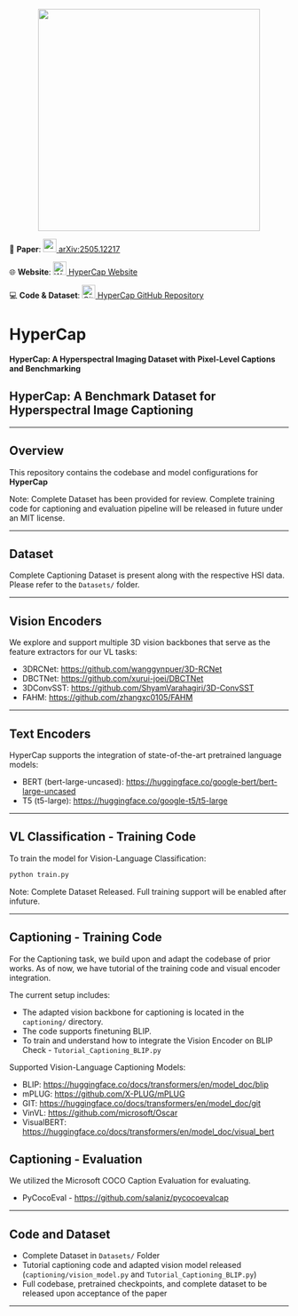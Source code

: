 <p align="center">
  <img src="https://github.com/user-attachments/assets/aaa3a758-7f94-4eb3-b532-bfcd2c359064" width="400"/>
</p>

📄 **Paper**:
<a href="https://arxiv.org/pdf/2505.12217" target="_blank">
    <img src="https://upload.wikimedia.org/wikipedia/commons/thumb/b/bc/ArXiv_logo_2022.svg/768px-ArXiv_logo_2022.svg.png" alt="arXiv" width="24" height="24">
    arXiv:2505.12217
</a>

🌐 **Website**:
<a href="http://hypercap.netlify.app" target="_blank">
    <img src="https://i.pinimg.com/736x/70/30/c0/7030c091d6c0f1443c778788f231bc4c.jpg" alt="Website" width="24" height="24">
    HyperCap Website
</a>

💻 **Code & Dataset**:
<a href="https://github.com/arya-domain/HyperCap" target="_blank">
    <img src="https://github.githubassets.com/favicons/favicon-dark.png" alt="GitHub" width="24" height="24">
    HyperCap GitHub Repository
</a>


# HyperCap

**HyperCap: A Hyperspectral Imaging Dataset with Pixel-Level Captions and Benchmarking**
## HyperCap: A Benchmark Dataset for Hyperspectral Image Captioning

---

## Overview

This repository contains the codebase and model configurations for **HyperCap**

Note: Complete Dataset has been provided for review. Complete training code for captioning and evaluation pipeline will be released in future under an MIT license.

---

## Dataset

Complete Captioning Dataset is present along with the respective HSI data. Please refer to the `Datasets/` folder.

---

## Vision Encoders

We explore and support multiple 3D vision backbones that serve as the feature extractors for our VL tasks:

- 3DRCNet: https://github.com/wanggynpuer/3D-RCNet
- DBCTNet: https://github.com/xurui-joei/DBCTNet
- 3DConvSST: https://github.com/ShyamVarahagiri/3D-ConvSST
- FAHM: https://github.com/zhangxc0105/FAHM

---

## Text Encoders

HyperCap supports the integration of state-of-the-art pretrained language models:

- BERT (bert-large-uncased): https://huggingface.co/google-bert/bert-large-uncased
- T5 (t5-large): https://huggingface.co/google-t5/t5-large

---

## VL Classification - Training Code

To train the model for Vision-Language Classification:

```bash
python train.py
```

Note: Complete Dataset Released. Full training support will be enabled after infuture.

---

## Captioning - Training Code

For the Captioning task, we build upon and adapt the codebase of prior works. As of now, we have tutorial of the training code and visual encoder integration.

The current setup includes:

- The adapted vision backbone for captioning is located in the `captioning/` directory.
- The code supports finetuning BLIP.
- To train and understand how to integrate the Vision Encoder on BLIP Check - `Tutorial_Captioning_BLIP.py`

Supported Vision-Language Captioning Models:

- BLIP: https://huggingface.co/docs/transformers/en/model_doc/blip
- mPLUG: https://github.com/X-PLUG/mPLUG
- GIT: https://huggingface.co/docs/transformers/en/model_doc/git
- VinVL: https://github.com/microsoft/Oscar
- VisualBERT: https://huggingface.co/docs/transformers/en/model_doc/visual_bert

## Captioning - Evaluation
We utilized the Microsoft COCO Caption Evaluation for evaluating.

- PyCocoEval - https://github.com/salaniz/pycocoevalcap

---

## Code and Dataset

- Complete Dataset in `Datasets/` Folder
- Tutorial captioning code and adapted vision model released (`captioning/vision_model.py` and `Tutorial_Captioning_BLIP.py`)
- Full codebase, pretrained checkpoints, and complete dataset to be released upon acceptance of the paper

---
